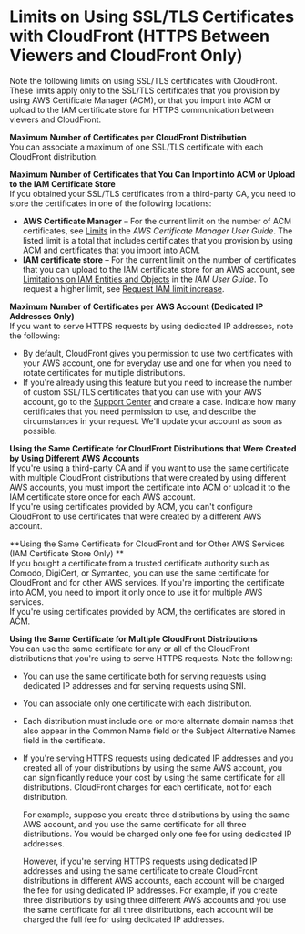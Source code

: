 # Limits on Using SSL/TLS Certificates with CloudFront \(HTTPS Between Viewers and CloudFront Only\)<a name="cnames-and-https-limits"></a>

Note the following limits on using SSL/TLS certificates with CloudFront\. These limits apply only to the SSL/TLS certificates that you provision by using AWS Certificate Manager \(ACM\), or that you import into ACM or upload to the IAM certificate store for HTTPS communication between viewers and CloudFront\.

**Maximum Number of Certificates per CloudFront Distribution**  
You can associate a maximum of one SSL/TLS certificate with each CloudFront distribution\.

**Maximum Number of Certificates that You Can Import into ACM or Upload to the IAM Certificate Store**  
If you obtained your SSL/TLS certificates from a third\-party CA, you need to store the certificates in one of the following locations:  
+ **AWS Certificate Manager** – For the current limit on the number of ACM certificates, see [Limits](http://docs.aws.amazon.com/acm/latest/userguide/acm-limits.html) in the *AWS Certificate Manager User Guide*\. The listed limit is a total that includes certificates that you provision by using ACM and certificates that you import into ACM\.
+ **IAM certificate store** – For the current limit on the number of certificates that you can upload to the IAM certificate store for an AWS account, see [Limitations on IAM Entities and Objects](http://docs.aws.amazon.com/IAM/latest/UserGuide/reference_iam-limits.html) in the *IAM User Guide*\. To request a higher limit, see [Request IAM limit increase](https://console.aws.amazon.com/support/home#/case/create?issueType=service-limit-increase&limitType=service-code-iam-groups-and-users)\.

**Maximum Number of Certificates per AWS Account \(Dedicated IP Addresses Only\)**  
If you want to serve HTTPS requests by using dedicated IP addresses, note the following:  
+ By default, CloudFront gives you permission to use two certificates with your AWS account, one for everyday use and one for when you need to rotate certificates for multiple distributions\.
+ If you're already using this feature but you need to increase the number of custom SSL/TLS certificates that you can use with your AWS account, go to the [Support Center](https://console.aws.amazon.com/support/home#/case/create?issueType=service-limit-increase&limitType=service-code-cloudfront-distributions) and create a case\. Indicate how many certificates that you need permission to use, and describe the circumstances in your request\. We'll update your account as soon as possible\. 

**Using the Same Certificate for CloudFront Distributions that Were Created by Using Different AWS Accounts**  
If you're using a third\-party CA and if you want to use the same certificate with multiple CloudFront distributions that were created by using different AWS accounts, you must import the certificate into ACM or upload it to the IAM certificate store once for each AWS account\.  
If you're using certificates provided by ACM, you can't configure CloudFront to use certificates that were created by a different AWS account\.

**Using the Same Certificate for CloudFront and for Other AWS Services \(IAM Certificate Store Only\) **  
If you bought a certificate from a trusted certificate authority such as Comodo, DigiCert, or Symantec, you can use the same certificate for CloudFront and for other AWS services\. If you're importing the certificate into ACM, you need to import it only once to use it for multiple AWS services\.  
If you're using certificates provided by ACM, the certificates are stored in ACM\.

**Using the Same Certificate for Multiple CloudFront Distributions**  
You can use the same certificate for any or all of the CloudFront distributions that you're using to serve HTTPS requests\. Note the following:  
+ You can use the same certificate both for serving requests using dedicated IP addresses and for serving requests using SNI\. 
+ You can associate only one certificate with each distribution\.
+ Each distribution must include one or more alternate domain names that also appear in the Common Name field or the Subject Alternative Names field in the certificate\.
+ If you're serving HTTPS requests using dedicated IP addresses and you created all of your distributions by using the same AWS account, you can significantly reduce your cost by using the same certificate for all distributions\. CloudFront charges for each certificate, not for each distribution\. 

  For example, suppose you create three distributions by using the same AWS account, and you use the same certificate for all three distributions\. You would be charged only one fee for using dedicated IP addresses\.

  However, if you're serving HTTPS requests using dedicated IP addresses and using the same certificate to create CloudFront distributions in different AWS accounts, each account will be charged the fee for using dedicated IP addresses\. For example, if you create three distributions by using three different AWS accounts and you use the same certificate for all three distributions, each account will be charged the full fee for using dedicated IP addresses\.